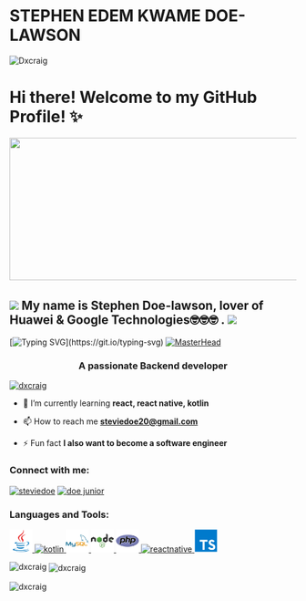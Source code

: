 # STEPHEN EDEM KWAME DOE-LAWSON

<p align="left"> <img src="https://komarev.com/ghpvc/?username=Dxcraig&label=Profile%20views&color=0e75b6&style=flat" alt="Dxcraig" /> </p>

# Hi there! Welcome to my GitHub Profile! ✨
<div align="center">
  <img src="https://media.giphy.com/media/dWesBcTLavkZuG35MI/giphy.gif" width="600" height="250"/>
</div>

## <img src="./assets/waving-hand.webp" width="4%"> My name is Stephen Doe-lawson, lover of Huawei & Google Technologies🤓🤓🤓 . <img src="./assets/waving-hand.webp" width="4%">
[![Typing SVG](https://readme-typing-svg.herokuapp.com?font=Raleway&color=white&size=36&width=800&duration=6969&lines=I'm+learning+to+become+a+Backend+Developer!;I'm+also+interested+in+Software+Engineering;I'm+looking+forward+to+Cybersecurity+also;Based+in+Ghana,+Legon;)](https://git.io/typing-svg)
[![MasterHead](https://firebasestorage.googleapis.com/v0/b/flexi-coding.appspot.com/o/dempgi7-520f8d5f-63d4-4453-8822-dbc149ae27f8.gif?alt=media&token=91c0c7b2-93c3-4029-b011-1a8703c5730d)](https://rishavchanda.io)


<h3 align="center">A passionate Backend developer</h3>

<p align="left"> <a href="https://github.com/ryo-ma/github-profile-trophy"><img src="https://github-profile-trophy.vercel.app/?username=dxcraig" alt="dxcraig" /></a> </p>

- 🌱 I’m currently learning **react, react native, kotlin**

- 📫 How to reach me **steviedoe20@gmail.com**

- ⚡ Fun fact **I also want to become a software engineer**

<h3 align="left">Connect with me:</h3>
<p align="left">
<a href="https://linkedin.com/in/steviedoe" target="blank"><img align="center" src="https://raw.githubusercontent.com/rahuldkjain/github-profile-readme-generator/master/src/images/icons/Social/linked-in-alt.svg" alt="steviedoe" height="30" width="40" /></a>
<a href="https://instagram.com/doe junior" target="blank"><img align="center" src="https://raw.githubusercontent.com/rahuldkjain/github-profile-readme-generator/master/src/images/icons/Social/instagram.svg" alt="doe junior" height="30" width="40" /></a>
</p>

<h3 align="left">Languages and Tools:</h3>
<p align="left"> <a href="https://www.java.com" target="_blank" rel="noreferrer"> <img src="https://raw.githubusercontent.com/devicons/devicon/master/icons/java/java-original.svg" alt="java" width="40" height="40"/> </a> <a href="https://kotlinlang.org" target="_blank" rel="noreferrer"> <img src="https://www.vectorlogo.zone/logos/kotlinlang/kotlinlang-icon.svg" alt="kotlin" width="40" height="40"/> </a> <a href="https://www.mysql.com/" target="_blank" rel="noreferrer"> <img src="https://raw.githubusercontent.com/devicons/devicon/master/icons/mysql/mysql-original-wordmark.svg" alt="mysql" width="40" height="40"/> </a> <a href="https://nodejs.org" target="_blank" rel="noreferrer"> <img src="https://raw.githubusercontent.com/devicons/devicon/master/icons/nodejs/nodejs-original-wordmark.svg" alt="nodejs" width="40" height="40"/> </a> <a href="https://www.php.net" target="_blank" rel="noreferrer"> <img src="https://raw.githubusercontent.com/devicons/devicon/master/icons/php/php-original.svg" alt="php" width="40" height="40"/> </a> <a href="https://reactnative.dev/" target="_blank" rel="noreferrer"> <img src="https://reactnative.dev/img/header_logo.svg" alt="reactnative" width="40" height="40"/> </a> <a href="https://www.typescriptlang.org/" target="_blank" rel="noreferrer"> <img src="https://raw.githubusercontent.com/devicons/devicon/master/icons/typescript/typescript-original.svg" alt="typescript" width="40" height="40"/> </a> </p>

<p><img align="left" src="https://github-readme-stats.vercel.app/api/top-langs?username=dxcraig&show_icons=true&locale=en&layout=compact" alt="dxcraig" /></p>

<p>&nbsp;<img align="center" src="https://github-readme-stats.vercel.app/api?username=dxcraig&show_icons=true&locale=en" alt="dxcraig" /></p>

<p><img align="center" src="https://github-readme-streak-stats.herokuapp.com/?user=dxcraig&" alt="dxcraig" /></p>
